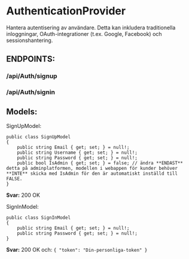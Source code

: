 # AuthenticationProvider
Hantera autentisering av användare. Detta kan inkludera traditionella inloggningar, OAuth-integrationer (t.ex. Google, Facebook) och sessionshantering.


## ENDPOINTS:

### /api/Auth/signup

### /api/Auth/signin


## Models:

SignUpModel:
```
public class SignUpModel
{
    public string Email { get; set; } = null!;
    public string Username { get; set; } = null!;
    public string Password { get; set; } = null!;
    public bool IsAdmin { get; set; } = false; // ändra **ENDAST** detta på adminplatformen, modellen i webappen för kunder behöver **INTE** skicka med IsAdmin för den är automatiskt inställd till FALSE.
}
```
**Svar:** 200 OK


SignInModel:
```
public class SignInModel
{
    public string Email { get; set; } = null!;
    public string Password { get; set; } = null!;
}
```
**Svar:** 200 OK och:
``
{
    "token": "Din-personliga-token"
}
``
